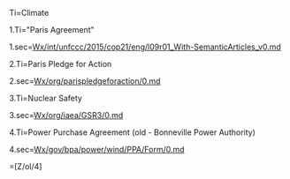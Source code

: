 Ti=Climate

1.Ti="Paris Agreement"

1.sec=<a href="index.php?action=doc&file=Wx/int/unfccc/2015/cop21/eng/l09r01_With-SemanticArticles_v0.md">Wx/int/unfccc/2015/cop21/eng/l09r01_With-SemanticArticles_v0.md</a>


2.Ti=Paris Pledge for Action

2.sec=<a href="index.php?action=doc&file=Wx/org/parispledgeforaction/0.md">Wx/org/parispledgeforaction/0.md</a>


3.Ti=Nuclear Safety

3.sec=<a href="index.php?action=doc&file=/Wx/org/iaea/GSR3/0.md">Wx/org/iaea/GSR3/0.md</a>

4.Ti=Power Purchase Agreement (old - Bonneville Power Authority)

4.sec=<a href="index.php?action=doc&file=Wx/gov/bpa/power/wind/PPA/Form/0.md">Wx/gov/bpa/power/wind/PPA/Form/0.md</a>

=[Z/ol/4]
